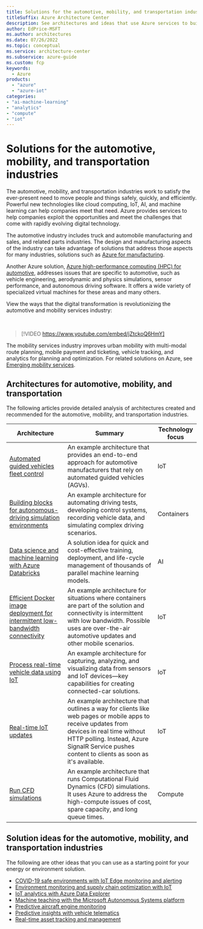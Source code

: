 ```yaml
---
title: Solutions for the automotive, mobility, and transportation industries
titleSuffix: Azure Architecture Center
description: See architectures and ideas that use Azure services to build efficient, scalable, and reliable solutions in the automotive, mobility, and transportation industries.
author: EdPrice-MSFT
ms.author: architectures 
ms.date: 07/26/2022
ms.topic: conceptual
ms.service: architecture-center
ms.subservice: azure-guide
ms.custom: fcp 
keywords:
  - Azure
products:
  - "azure"
  - "azure-iot"
categories:
- "ai-machine-learning"
- "analytics"
- "compute"
- "iot"
---
```


# Solutions for the automotive, mobility, and transportation industries

The automotive, mobility, and transportation industries work to satisfy the ever-present need to move people and things safely, quickly, and efficiently. Powerful new technologies like cloud computing, IoT, AI, and machine learning can help companies meet that need. Azure provides services to help companies exploit the opportunities and meet the challenges that come with rapidly evolving digital technology.

The automotive industry includes truck and automobile manufacturing and sales, and related parts industries. The design and manufacturing aspects of the industry can take advantage of solutions that address those aspects for many industries, solutions such as [Azure for manufacturing](https://azure.microsoft.com/industries/discrete-manufacturing).

Another Azure solution, [Azure high-performance computing (HPC) for automotive](https://azure.microsoft.com/solutions/high-performance-computing/automotive), addresses issues that are specific to automotive, such as vehicle engineering, aerodynamic and physics simulations, sensor performance, and autonomous driving software. It offers a wide variety of specialized virtual machines for these areas and many others.

View the ways that the digital transformation is revolutionizing the automotive and mobility services industry:

<br>

> [!VIDEO https://www.youtube.com/embed/jZtckoQ6HmY]

The mobility services industry improves urban mobility with multi-modal route planning, mobile payment and ticketing, vehicle tracking, and analytics for planning and optimization. For related solutions on Azure, see [Emerging mobility services](https://www.microsoft.com/industry/automotive/emerging-mobility-services).

## Architectures for automotive, mobility, and transportation

The following articles provide detailed analysis of architectures created and recommended for the automotive, mobility, and transportation industries.

| Architecture | Summary | Technology focus |
| ------- | ------- | ------- |
|[Automated guided vehicles fleet control](../example-scenario/iot/automated-guided-vehicles-fleet-control.yml)|An example architecture that provides an end-to-end approach for automotive manufacturers that rely on automated guided vehicles (AGVs). |IoT|
|[Building blocks for autonomous-driving simulation environments](automotive/building-blocks-autonomous-driving-simulation-environments.yml)|An example architecture for automating driving tests, developing control systems, recording vehicle data, and simulating complex driving scenarios.|Containers|
|[Data science and machine learning with Azure Databricks](../solution-ideas/articles/azure-databricks-data-science-machine-learning.yml)|A solution idea for quick and cost-effective training, deployment, and life-cycle management of thousands of parallel machine learning models.|AI|
|[Efficient Docker image deployment for intermittent low-bandwidth connectivity](../example-scenario/iot/efficient-docker-image-deployment.yml)|An example architecture for situations where containers are part of the solution and connectivity is intermittent with low bandwidth. Possible uses are over-the-air automotive updates and other mobile scenarios.|IoT|
|[Process real-time vehicle data using IoT](../example-scenario/data/realtime-analytics-vehicle-iot.yml)|An example architecture for capturing, analyzing, and visualizing data from sensors and IoT devices—key capabilities for creating connected-car solutions.|IoT|
|[Real-time IoT updates](../example-scenario/iot/real-time-iot-updates-cloud-apps.yml)|An example architecture that outlines a way for clients like web pages or mobile apps to receive updates from devices in real time without HTTP polling. Instead, Azure SignalR Service pushes content to clients as soon as it's available. |IoT|
|[Run CFD simulations](../example-scenario/infrastructure/hpc-cfd.yml)|An example architecture that runs Computational Fluid Dynamics (CFD) simulations. It uses Azure to address the high-compute issues of cost, spare capacity, and long queue times.|Compute|

## Solution ideas for the automotive, mobility, and transportation industries

The following are other ideas that you can use as a starting point for your energy or environment solution.

- [COVID-19 safe environments with IoT Edge monitoring and alerting](../solution-ideas/articles/cctv-iot-edge-for-covid-19-safe-environment-and-mask-detection.yml)
- [Environment monitoring and supply chain optimization with IoT](../solution-ideas/articles/environment-monitoring-and-supply-chain-optimization.yml)
- [IoT analytics with Azure Data Explorer](../solution-ideas/articles/iot-azure-data-explorer.yml)
- [Machine teaching with the Microsoft Autonomous Systems platform](../solution-ideas/articles/autonomous-systems.yml)
- [Predictive aircraft engine monitoring](../solution-ideas/articles/aircraft-engine-monitoring-for-predictive-maintenance-in-aerospace.yml)
- [Predictive insights with vehicle telematics](../solution-ideas/articles/predictive-insights-with-vehicle-telematics.yml)
- [Real-time asset tracking and management](../solution-ideas/articles/real-time-asset-tracking-mgmt-iot-central.yml)

